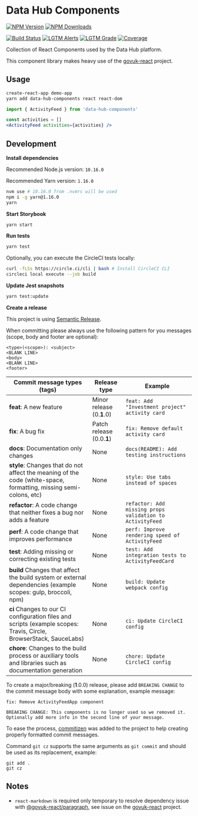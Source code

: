 # Data Hub Components

[![NPM Version][npm-version-image]][npm-url]
[![NPM Downloads][npm-downloads-image]][npm-url]

[![Build Status][circleci-image]][circleci-url]
[![LGTM Alerts][lgtm-alerts-image]][lgtm-alerts-url]
[![LGTM Grade][lgtm-grade-image]][lgtm-grade-url]
[![Coverage][codecov-image]][codecov-url]

[npm-url]: https://npmjs.org/package/data-hub-components
[npm-downloads-image]: https://badgen.net/npm/dm/data-hub-components
[npm-version-image]: https://badgen.net/npm/v/data-hub-components
[circleci-image]: https://circleci.com/gh/uktrade/data-hub-components.svg?style=svg
[circleci-url]: https://circleci.com/gh/uktrade/data-hub-components
[lgtm-alerts-image]: https://img.shields.io/lgtm/alerts/g/uktrade/data-hub-components.svg?logo=lgtm&logoWidth=18
[lgtm-alerts-url]: https://lgtm.com/projects/g/uktrade/data-hub-components/alerts/
[lgtm-grade-image]: https://img.shields.io/lgtm/grade/javascript/g/uktrade/data-hub-components.svg?logo=lgtm&logoWidth=18
[lgtm-grade-url]: https://lgtm.com/projects/g/uktrade/data-hub-components/context:javascript
[codecov-image]: https://codecov.io/gh/uktrade/data-hub-components/branch/master/graph/badge.svg
[codecov-url]: https://codecov.io/gh/uktrade/data-hub-components

Collection of React Components used by the Data Hub platform.

This component library makes heavy use of the [govuk-react](https://github.com/govuk-react/govuk-react) project.

## Usage

```bash
create-react-app demo-app
yarn add data-hub-components react react-dom
```

```jsx
import { ActivityFeed } from 'data-hub-components'

const activities = []
<ActivityFeed activities={activities} />
```

## Development

**Install dependencies**

Recommended Node.js version: `10.16.0`

Recommended Yarn version: `1.16.0`

```bash
nvm use # 10.16.0 from .nvmrc will be used
npm i -g yarn@1.16.0
yarn
```

**Start Storybook**

```bash
yarn start
```

**Run tests**

```bash
yarn test
```

Optionally, you can execute the CircleCI tests locally:

```bash
curl -fLSs https://circle.ci/cli | bash # Install CircleCI CLI
circleci local execute --job build
```

**Update Jest snapshots**

```bash
yarn test:update
```

**Create a release**

This project is using [Semantic Release](https://github.com/semantic-release/semantic-release).

When committing please always use the following pattern for you messages (scope, body and footer are optional):

```
<type>(<scope>): <subject>
<BLANK LINE>
<body>
<BLANK LINE>
<footer>
```

| Commit message types (tags)                                                                                        | Release type              | Example                                                  |
|--------------------------------------------------------------------------------------------------------------------|---------------------------|----------------------------------------------------------|
| **feat**: A new feature                                                                                            | Minor release (0.**1**.0) | `feat: Add "Investment project" activity card`           |
| **fix**: A bug fix                                                                                                 | Patch release (0.0.**1**) | `fix: Remove default activity card`                      |
| **docs**: Documentation only changes                                                                               | None                      | `docs(README): Add testing instructions`                 |
| **style**: Changes that do not affect the meaning of the code (white-space, formatting, missing semi-colons, etc)  | None                      | `style: Use tabs instead of spaces`                      |
| **refactor**: A code change that neither fixes a bug nor adds a feature                                            | None                      | `refactor: Add missing props validation to ActivityFeed` |
| **perf**: A code change that improves performance                                                                  | None                      | `perf: Improve rendering speed of ActivityFeed`          |
| **test**: Adding missing or correcting existing tests                                                              | None                      | `test: Add integration tests to ActivityFeedCard`        |
| **build** Changes that affect the build system or external dependencies (example scopes: gulp, broccoli, npm)      | None                      | `build: Update webpack config`                           |
| **ci** Changes to our CI configuration files and scripts (example scopes: Travis, Circle, BrowserStack, SauceLabs) | None                      | `ci: Update CircleCI config`                             |
| **chore**: Changes to the build process or auxiliary tools and libraries such as documentation generation          | None                      | `chore: Update CircleCI config`                          |

To create a major/breaking (**1**.0.0) release, please add `BREAKING CHANGE` to the commit message body with some explanation, example message:

```
fix: Remove ActivityFeedApp component

BREAKING CHANGE: This components is no longer used so we removed it.
Optionally add more info in the second line of your message.
```

To ease the process, [commitizen](https://github.com/commitizen/cz-cli) was added to the project to help creating properly formatted commit messages.

Command `git cz` supports the same arguments as `git commit` and should be used as its replacement, example:

```
git add .
git cz
```

## Notes

* `react-markdown` is required only temporary to resolve dependency issue with [@govuk-react/paragraph](https://github.com/govuk-react/govuk-react/tree/master/components/paragraph), see issue on the [govuk-react](https://github.com/govuk-react/govuk-react/issues/425) project.
